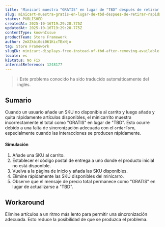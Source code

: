 ```yaml
---
title: 'Minicart muestra "GRATIS" en lugar de "TBD" después de retirar rápidamente los artículos disponibles'
slug: minicart-muestra-gratis-en-lugar-de-tbd-despues-de-retirar-rapidamente-los-articulos-disponibles
status: PUBLISHED
createdAt: 2025-10-16T19:29:28.775Z
updatedAt: 2025-10-16T19:29:28.775Z
contentType: knownIssue
productTeam: Store Framework
author: 2mXZkbi0oi061KicTExNjo
tag: Store Framework
slugEN: minicart-displays-free-instead-of-tbd-after-removing-available-items-quickly
locale: es
kiStatus: No Fix
internalReference: 1248177
---
```


>ℹ️ Este problema conocido ha sido traducido automáticamente del inglés.

## Sumario


Cuando un usuario añade un SKU no disponible al carrito y luego añade y quita rápidamente artículos disponibles, el minicarrito muestra incorrectamente el total como "GRATIS" en lugar de "TBD". Esto ocurre debido a una falta de sincronización adecuada con el `orderForm`, especialmente cuando las interacciones se producen rápidamente.


#### Simulación



1. Añade una SKU al carrito.
2. Establecer el código postal de entrega a uno donde el producto inicial no está disponible.
3. Vuelva a la página de inicio y añada las SKU disponibles.
4. Elimine rápidamente las SKU disponibles del minicarro.
5. Observe que el mensaje de precio total permanece como "GRATIS" en lugar de actualizarse a "TBD".

## Workaround


Elimine artículos a un ritmo más lento para permitir una sincronización adecuada. Esto reduce la posibilidad de que se produzca el problema.



